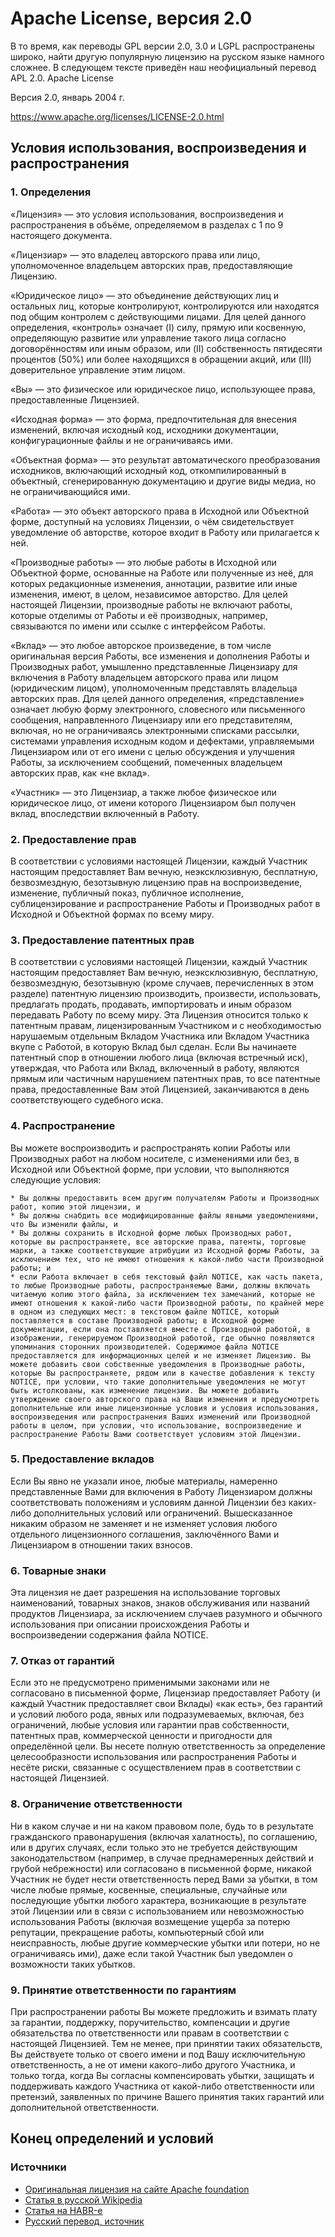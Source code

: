# Apache License, версия 2.0

В то время, как переводы GPL версии 2.0, 3.0 и LGPL распространены широко, найти другую популярную лицензию на русском языке намного сложнее. В следующем тексте приведён наш неофициальный перевод APL 2.0.
Apache License

Версия 2.0, январь 2004 г.

https://www.apache.org/licenses/LICENSE-2.0.html

## Условия использования, воспроизведения и распространения
### 1. Определения

«Лицензия» — это условия использования, воспроизведения и распространения в объёме, определяемом в разделах с 1 по 9 настоящего документа.

«Лицензиар» — это владелец авторского права или лицо, уполномоченное владельцем авторских прав, предоставляющие Лицензию.

«Юридическое лицо» — это объединение действующих лиц и остальных лиц, которые контролируют, контролируются или находятся под общим контролем с действующими лицами. Для целей данного определения, «контроль» означает (I) силу, прямую или косвенную, определяющую развитие или управление такого лица согласно договорённостям или иным образом, или (II) собственность пятидесяти процентов (50%) или более находящихся в обращении акций, или (III) доверительное управление этим лицом.

«Вы» — это физическое или юридическое лицо, использующее права, предоставленные Лицензией.

«Исходная форма» — это форма, предпочтительная для внесения изменений, включая исходный код, исходники документации, конфигурационные файлы и не ограничиваясь ими.

«Объектная форма» — это результат автоматического преобразования исходников, включающий исходный код, откомпилированный в объектный, сгенерированную документацию и другие виды медиа, но не ограничивающийся ими.

«Работа» — это объект авторского права в Исходной или Объектной форме, доступный на условиях Лицензии, о чём свидетельствует уведомление об авторстве, которое входит в Работу или прилагается к ней.

«Производные работы» — это любые работы в Исходной или Объектной форме, основанные на Работе или полученные из неё, для которых редакционные изменения, аннотации, развитие или иные изменения, имеют, в целом, независимое авторство. Для целей настоящей Лицензии, производные работы не включают работы, которые отделимы от Работы и её производных, например, связываются по имени или ссылке с интерфейсом Работы.

«Вклад» — это любое авторское произведение, в том числе оригинальная версия Работы, все изменения и дополнения Работы и Производных работ, умышленно представленные Лицензиару для включения в Работу владельцем авторского права или лицом (юридическим лицом), уполномоченным представлять владельца авторских прав. Для целей данного определения, «представление» означает любую форму электронного, словесного или письменного сообщения, направленного Лицензиару или его представителям, включая, но не ограничиваясь электронными списками рассылки, системами управления исходным кодом и дефектами, управляемыми Лицензиаром или от его имени с целью обсуждения и улучшения Работы, за исключением сообщений, помеченных владельцем авторских прав, как «не вклад».

«Участник» — это Лицензиар, а также любое физическое или юридическое лицо, от имени которого Лицензиаром был получен вклад, впоследствии включенный в Работу.

### 2. Предоставление прав

В соответствии с условиями настоящей Лицензии, каждый Участник настоящим предоставляет Вам вечную, неэксклюзивную, бесплатную, безвозмездную, безотзывную лицензию прав на воспроизведение, изменение, публичный показ, публичное исполнение, сублицензирование и распространение Работы и Производных работ в Исходной и Объектной формах по всему миру.

### 3. Предоставление патентных прав

В соответствии с условиями настоящей Лицензии, каждый Участник настоящим предоставляет Вам вечную, неэксклюзивную, бесплатную, безвозмездную, безотзывную (кроме случаев, перечисленных в этом разделе) патентную лицензию производить, произвести, использовать, предлагать продать, продавать, импортировать и иным образом передавать Работу по всему миру. Эта Лицензия относится только к патентным правам, лицензированным Участником и с необходимостью нарушаемым отдельным Вкладом Участника или Вкладом Участника вкупе с Работой, в которую Вклад был сделан. Если Вы начинаете патентный спор в отношении любого лица (включая встречный иск), утверждая, что Работа или Вклад, включенный в работу, являются прямым или частичным нарушением патентных прав, то все патентные права, предоставленные Вам этой Лицензией, заканчиваются в день соответствующего судебного иска.

### 4. Распространение

Вы можете воспроизводить и распространять копии Работы или Производных работ на любом носителе, с изменениями или без, в Исходной или Объектной форме, при условии, что выполняются следующие условия:

    * Вы должны предоставить всем другим получателям Работы и Производных работ, копию этой лицензии, и
    * Вы должны снабдить все модифицированные файлы явными уведомлениями, что Вы изменили файлы, и
    * Вы должны сохранить в Исходной форме любых Производных работ, которые вы распространяете, все авторские права, патенты, торговые марки, а также соответствующие атрибуции из Исходной формы Работы, за исключением тех, что не имеют отношения к какой-либо части Производной работы; и     
    * если Работа включает в себя текстовый файл NOTICE, как часть пакета, то любые Производные работы, распространяемые Вами, должны включать читаемую копию этого файла, за исключением тех замечаний, которые не имеют отношения к какой-либо части Производной работы, по крайней мере в одном из следующих мест: в текстовом файле NOTICE, который поставляется в составе Производной работы; в Исходной форме документации, если она поставляется вместе с Производной работой, в изображении, генерируемом Производной работой, где обычно появляются упоминания сторонних производителей. Содержимое файла NOTICE предоставляется для информационных целей и не изменяет Лицензию. Вы можете добавить свои собственные уведомления в Производные работы, которые Вы распространяете, рядом или в качестве добавления к тексту NOTICE, при условии, что такие дополнительные уведомления не могут быть истолкованы, как изменение лицензии. Вы можете добавить утверждение своего авторского права на Ваши изменения и предусмотреть дополнительные или иные лицензионные условия и условия использования, воспроизведения или распространения Ваших изменений или Производной работы в целом, при условии, что использование, воспроизведение и распространение Работы Вами соответствует условиям этой Лицензии.

### 5. Предоставление вкладов

Если Вы явно не указали иное, любые материалы, намеренно представленные Вами для включения в Работу Лицензиаром должны соответствовать положениям и условиям данной Лицензии без каких-либо дополнительных условий или ограничений. Вышесказанное никаким образом не заменяет и не изменяет условия любого отдельного лицензионного соглашения, заключённого Вами и Лицензиаром в отношении таких взносов.

### 6. Товарные знаки

Эта лицензия не дает разрешения на использование торговых наименований, товарных знаков, знаков обслуживания или названий продуктов Лицензиара, за исключением случаев разумного и обычного использования при описании происхождения Работы и воспроизведении содержания файла NOTICE.

### 7. Отказ от гарантий

Если это не предусмотрено применимыми законами или не согласовано в письменной форме, Лицензиар предоставляет Работу (и каждый Участник предоставляет свои Вклады) «как есть», без гарантий и условий любого рода, явных или подразумеваемых, включая, без ограничений, любые условия или гарантии прав собственности, патентных прав, коммерческой ценности и пригодности для определённой цели. Вы несете полную ответственность за определение целесообразности использования или распространения Работы и несёте риски, связанные с осуществлением прав в соответствии с настоящей Лицензией.
### 8. Ограничение ответственности

Ни в каком случае и ни на каком правовом поле, будь то в результате гражданского правонарушения (включая халатность), по соглашению, или в других случаях, если только это не требуется действующим законодательством (например, в случае преднамеренных действий и грубой небрежности) или согласовано в письменной форме, никакой Участник не будет нести ответственность перед Вами за убытки, в том числе любые прямые, косвенные, специальные, случайные или последующие убытки любого характера, возникающие в результате этой Лицензии или в связи с использованием или невозможностью использования Работы (включая возмещение ущерба за потерю репутации, прекращение работы, компьютерный сбой или неисправность, любые другие коммерческие убытки или потери, но не ограничиваясь ими), даже если такой Участник был уведомлен о возможности таких убытков.

### 9. Принятие ответственности по гарантиям

При распространении работы Вы можете предложить и взимать плату за гарантии, поддержку, поручительство, компенсации и другие обязательства по ответственности или правам в соответствии с настоящей Лицензией. Тем не менее, при принятии таких обязательств, Вы действуете только от своего имени и под Вашу исключительную ответственность, а не от имени какого-либо другого Участника, и только тогда, когда Вы согласны компенсировать убытки, защищать и поддерживать каждого Участника от какой-либо ответственности или претензий, заявленных по причине Вашего принятия таких гарантий или дополнительной ответственности.

## Конец определений и условий

### Источники

  * [Оригинальная лицензия на сайте Apache foundation](https://www.apache.org/licenses/LICENSE-2.0.html)
  * [Статья в русской Wikipedia](https://ru.wikipedia.org/wiki/%D0%9B%D0%B8%D1%86%D0%B5%D0%BD%D0%B7%D0%B8%D1%8F_Apache)
  * [Статья на HABR-е](https://habr.com/ru/post/114993/)
  * [Русский перевод, источник](http://www.dataved.ru/2011/03/apache-license-2.html)

